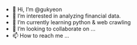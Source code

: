 - 👋 Hi, I’m @gukyeon
- 👀 I’m interested in analyzing financial data.
- 🌱 I’m currently learning python & web crawling
- 💞️ I’m looking to collaborate on ...
- 📫 How to reach me ...


